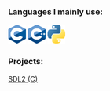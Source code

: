 <h3 align="left">Languages I mainly use:</h3>

<div align="left">
  <img src="/C_logo.svg" height="38" width="36" alt="c logo"  />
  <img src="/cpp_logo.png" height="38" width="36" alt="cplusplus logo"  />
  <img src="/python.png" height="38" width="36" alt="python logo"  />
</div>

###

<h3 allign="left">Projects:</h3>
<div align="left">
  <a href="https://github.com/i-dont-have-any-good-names/CG">SDL2 (C)</a>
</div>
